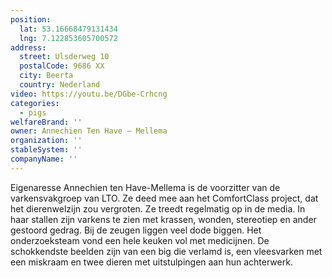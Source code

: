 ```yaml
---
position:
  lat: 53.16668479131434
  lng: 7.122853605700572
address:
  street: Ulsderweg 10
  postalCode: 9686 XX
  city: Beerta
  country: Nederland
video: https://youtu.be/DGbe-Crhcng
categories:
  - pigs
welfareBrand: ''
owner: Annechien Ten Have – Mellema
organization: ''
stableSystem: ''
companyName: ''
---
```

Eigenaresse Annechien ten Have-Mellema is de voorzitter van de varkensvakgroep van LTO. Ze deed mee aan het ComfortClass project, dat het dierenwelzijn zou vergroten. Ze treedt regelmatig op in de media. In haar stallen zijn varkens te zien met krassen, wonden, stereotiep en ander gestoord gedrag. Bij de zeugen liggen veel dode biggen. Het onderzoeksteam vond een hele keuken vol met medicijnen. De schokkendste beelden zijn van een big die verlamd is, een vleesvarken met een miskraam en twee dieren met uitstulpingen aan hun achterwerk.